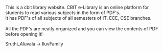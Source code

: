 This is a cbit library website. 
CBIT e-Library is an online platform for students to read various subjects in the form of PDF's. <br>It has PDF's of all subjects of all semesters of IT, ECE, CSE branches.<br><br> All the PDF's are neatly organized and you can view the contents of PDF before opening it!
            


Sruthi_Aluvala -> IluvFamily